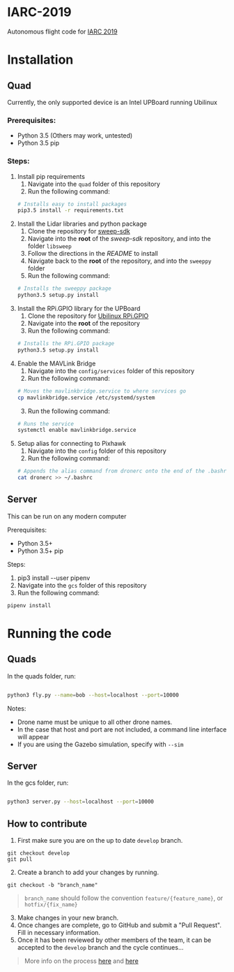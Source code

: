 # IARC-2019
Autonomous flight code for [IARC
2019](http://www.aerialroboticscompetition.org/)

# Installation

## Quad
Currently, the only supported device is an Intel UPBoard running Ubilinux

### Prerequisites:
* Python 3.5 (Others may work, untested)
* Python 3.5 pip

### Steps:
1. Install pip requirements
    1. Navigate into the `quad` folder of this repository
    2. Run the following command:
    ```bash
    # Installs easy to install packages
    pip3.5 install -r requirements.txt
    ```
2. Install the Lidar libraries and python package
    1. Clone the repository for [sweep-sdk](https://github.com/scanse/sweep-sdk)
    2. Navigate into the **root** of the *sweep-sdk* repository, and into the folder `libsweep`
    3. Follow the directions in
      the *README* to install
    4. Navigate back to the **root** of the repository, and into the `sweeppy` folder
    5. Run the following command:
    ```bash
    # Installs the sweeppy package
    python3.5 setup.py install
    ```
3. Install the RPi.GPIO library for the UPBoard
    1. Clone the repository for [Ubilinux
      RPi.GPIO](https://github.com/emutex/RPi.GPIO)
    2. Navigate into the **root** of the repository
    3. Run the following command:
    ```bash
    # Installs the RPi.GPIO package
    python3.5 setup.py install
    ```
4. Enable the MAVLink Bridge
    1. Navigate into the `config/services` folder of this repository
    2. Run the following command:
    ```bash
    # Moves the mavlinkbridge.service to where services go
    cp mavlinkbridge.service /etc/systemd/system
    ```
    3. Run the following command:
    ```bash
    # Runs the service
    systemctl enable mavlinkbridge.service
    ```
5. Setup alias for connecting to Pixhawk
    1. Navigate into the `config` folder of this repository
    2. Run the following command:
    ```bash
    # Appends the alias command from dronerc onto the end of the .bashrc file
    cat dronerc >> ~/.bashrc
    ```

## Server
This can be run on any modern computer

Prerequisites:
* Python 3.5+
* Python 3.5+ pip

Steps:
1. pip3 install --user pipenv
2. Navigate into the `gcs` folder of this repository
3. Run the following command:
```bash
pipenv install
```


# Running the code

## Quads
In the quads folder, run:

```bash

python3 fly.py --name=bob --host=localhost --port=10000

```
Notes:
* Drone name must be unique to all other drone names.
* In the case that host and port are not included, a command line interface will
  appear
* If you are using the Gazebo simulation, specify with `--sim`

## Server
In the gcs folder, run:

```bash

python3 server.py --host=localhost --port=10000

```

## How to contribute
1. First make sure you are on the up to date `develop` branch.
```
git checkout develop
git pull
```
2. Create a branch to add your changes by running.
```
git checkout -b "branch_name"
```
> `branch_name` should follow the convention `feature/{feature_name}`, or
`hotfix/{fix_name}`
3. Make changes in your new branch.
4. Once changes are complete, go to GitHub and submit a "Pull Request". Fill in
   necessary information.
5. Once it has been reviewed by other members of the team, it can be accepted to
   the `develop` branch and the cycle continues...

> More info on the process
> [here](https://nvie.com/posts/a-successful-git-branching-model/) and
> [here](https://www.atlassian.com/git/tutorials/comparing-workflows/gitflow-workflow)

